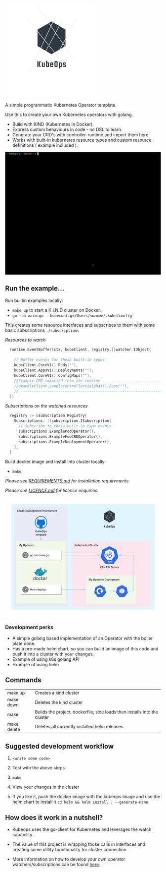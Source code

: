 <img src="image/logo_transparent.png" data-canonical-src="image/logo_transparent.png" width="300" />


A simple programmatic Kubernetes Operator template.

Use this to create your own Kubernetes operators with golang.

- Build with KIND (Kubernetes in Docker).
- Express custom behaviours in code - no DSL to learn.
- Generate your CRD's with controller-runtime and import them here.
- Works with built-in kubernetes resource types and custom resource definitions ( example included ).


<img src="image/local.gif" width="800" />

## Run the example...

Run builtin examples locally:

- `make up` to start a K.I.N.D cluster on Docker.
- `go run main.go --kubeconfig=/Users/<name>/.kube/config`

This creates some resource interfaces and subscribes to them with some basic subscriptions `./subscriptions`

_Resources to watch_

```go
  runtime.EventBuffer(ctx, kubeClient, registry,[]watcher.IObject{

    // Buffer events for these built-in types
    kubeClient.CoreV1().Pods(""),
    kubeClient.AppsV1().Deployments(""),
    kubeClient.CoreV1().ConfigMaps(""),
    //Example CRD imported into the runtime-----------------------------------------------------------
    //exampleClient.SamplecontrollerV1alpha1().Foos(""),
    // -----------------------------------------------------------------------------------------------
  })
```

_Subscriptions on the watched resources_

```go
  registry := &subscription.Registry{
    Subscriptions: []subscription.ISubscription{
      // Subscribe to these built-in type events
      subscriptions.ExamplePodOperator{},
      subscriptions.ExampleFooCRDOperator{},
      subscriptions.ExampleDeploymentOperator{},
    },
  }
```


Build docker image and install into cluster locally:

- `make`


_Please see [REQUIREMENTS.md](REQUIREMENTS.md) for installation requirements_

_Please see [LICENCE.md](LICENCE.md) for licence enquiries_

<img src="image/kubeops.png" width="800" />

### Development perks

- A simple golang based implementation of an Operator with the boiler plate done.
- Has a pre-made helm chart, so you can build an image of this code and push it into a cluster with your changes.
- Example of using k8s golang API
- Example of using helm


## Commands

|   |   |
|---|---|
| make up  | Creates a kind cluster   |
| make down | Deletes the kind cluster  |
| make | Builds the project, dockerfile, side loads then installs into the cluster |
| make delete | Deletes all currently installed helm releases  |


## Suggested development workflow

1. `<write some code> `

2. Test with the above steps.

3. `make`

4. View your changes in the cluster

5. If you like it, push the docker image with the kubeops image and use the helm chart to install it `cd helm && helm install . --generate-name`

## How does it work in a nutshell?

- Kubeops uses the go-client for Kubernetes and leverages the watch capability.

- The value of this project is wrapping those calls in interfaces and creating some utility functionality for cluster connection.

- More information on how to develop your own operator watchers/subscriptions can be found [here](DEVELOPMENT.md).
